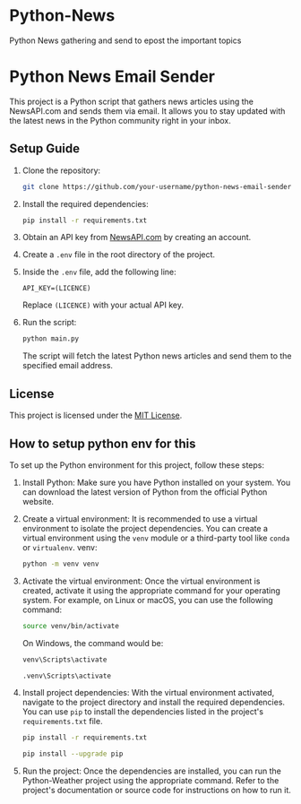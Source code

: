 # Python-News
Python News gathering and send to epost the important topics
# Python News Email Sender

This project is a Python script that gathers news articles using the NewsAPI.com and sends them via email. It allows you to stay updated with the latest news in the Python community right in your inbox.

## Setup Guide

1. Clone the repository:

    ```bash
    git clone https://github.com/your-username/python-news-email-sender.git
    ```

2. Install the required dependencies:

    ```bash
    pip install -r requirements.txt
    ```

3. Obtain an API key from [NewsAPI.com](https://newsapi.org/) by creating an account.

1. Create a `.env` file in the root directory of the project.
2. Inside the `.env` file, add the following line:
    ```
    API_KEY=(LICENCE)
    ```
    Replace `(LICENCE)` with your actual API key.
6. Run the script:

    ```bash
    python main.py
    ```

    The script will fetch the latest Python news articles and send them to the specified email address.

## License

This project is licensed under the [MIT License](LICENSE).

## How to setup python env for this

To set up the Python environment for this project, follow these steps:

1. Install Python: Make sure you have Python installed on your system. You can download the latest version of Python from the official Python website.

2. Create a virtual environment: It is recommended to use a virtual environment to isolate the project dependencies. You can create a virtual environment using the `venv` module or a third-party tool like `conda` or `virtualenv`.
    venv:
    ```bash
    python -m venv venv
    ```

3. Activate the virtual environment: Once the virtual environment is created, activate it using the appropriate command for your operating system. For example, on Linux or macOS, you can use the following command:


    ```bash
    source venv/bin/activate
    ```

    On Windows, the command would be:

    ```bash
    venv\Scripts\activate
    ```
    ```bash
    .venv\Scripts\activate
    ```

4. Install project dependencies: With the virtual environment activated, navigate to the project directory and install the required dependencies. You can use `pip` to install the dependencies listed in the project's `requirements.txt` file.

    ```bash
    pip install -r requirements.txt
    ```
    ```bash
    pip install --upgrade pip
    ```
5. Run the project: Once the dependencies are installed, you can run the Python-Weather project using the appropriate command. Refer to the project's documentation or source code for instructions on how to run it.
